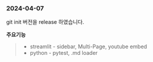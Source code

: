 ### 2024-04-07 ###

git init 버전을 release 하였습니다. 

__주요기능__
> * streamlit - sidebar, Multi-Page, youtube embed
> * python - pytest, .md loader
